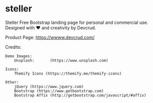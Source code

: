 # steller


Steller Free Bootstrap landing page for personal and commercial use. Designed with ♥️ and creativity by Devcrud.


Product Page: https://wwww.devcrud.com/

Credits:

    Demo Images:
        Unsplash:       (https://www.unsplash.com)

    Icons:
		Themify Icons (https://themify.me/themify-icons)

	Other:
		jQuery (https://www.jquery.com)
		Bootstrap (https://www.getbootstrap.com)
		Bootstrap Affix (http://getbootstrap.com/javascript/#affix) 

